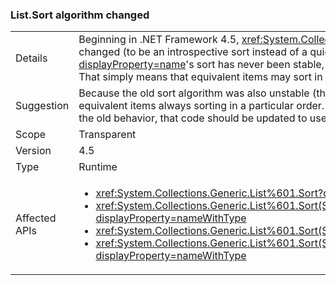 ### List.Sort algorithm changed

|   |   |
|---|---|
|Details|Beginning in .NET Framework 4.5, <xref:System.Collections.Generic.List%601?displayProperty=name>'s sort algorithm has changed (to be an introspective sort instead of a quick sort). <xref:System.Collections.Generic.List%601?displayProperty=name>'s sort has never been stable, but this change may cause different scenarios to sort in unstable ways. That simply means that equivalent items may sort in different orders in subsequent calls of the API.|
|Suggestion|Because the old sort algorithm was also unstable (though in slightly different ways), there should be no code that depends on equivalent items always sorting in a particular order. If there are instances of code depending upon that and being lucky with the old behavior, that code should be updated to use a comparer that will deterministically sort the items in the desired order.|
|Scope|Transparent|
|Version|4.5|
|Type|Runtime|
|Affected APIs|<ul><li><xref:System.Collections.Generic.List%601.Sort?displayProperty=nameWithType></li><li><xref:System.Collections.Generic.List%601.Sort(System.Collections.Generic.IComparer{%600})?displayProperty=nameWithType></li><li><xref:System.Collections.Generic.List%601.Sort(System.Comparison{%600})?displayProperty=nameWithType></li><li><xref:System.Collections.Generic.List%601.Sort(System.Int32,System.Int32,System.Collections.Generic.IComparer{%600})?displayProperty=nameWithType></li></ul>|

